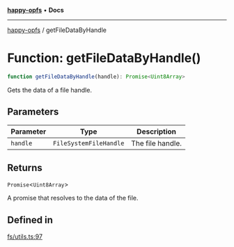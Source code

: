 [**happy-opfs**](../README.md) • **Docs**

***

[happy-opfs](../README.md) / getFileDataByHandle

# Function: getFileDataByHandle()

```ts
function getFileDataByHandle(handle): Promise<Uint8Array>
```

Gets the data of a file handle.

## Parameters

| Parameter | Type | Description |
| ------ | ------ | ------ |
| `handle` | `FileSystemFileHandle` | The file handle. |

## Returns

`Promise`\<`Uint8Array`\>

A promise that resolves to the data of the file.

## Defined in

[fs/utils.ts:97](https://github.com/JiangJie/happy-opfs/blob/7bfec3b71684ddcf0fe3092672c66c9664776bcc/src/fs/utils.ts#L97)
